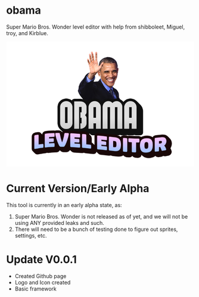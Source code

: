 # obama
Super Mario Bros. Wonder level editor with help from shibboleet, Miguel, troy, and Kirblue. 

![the best pres](https://github.com/kirbluemodding/Obama/blob/main/Untitled-1.png?raw=true)

# Current Version/Early Alpha
This tool is currently in an early alpha state, as:
1. Super Mario Bros. Wonder is not released as of yet, and we will not be using ANY provided leaks and such.
2. There will need to be a bunch of testing done to figure out sprites, settings, etc.

# Update V0.0.1
- Created Github page
- Logo and Icon created
- Basic framework
